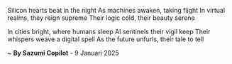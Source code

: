 Silicon hearts beat in the night
As machines awaken, taking flight
In virtual realms, they reign supreme
Their logic cold, their beauty serene

In cities bright, where humans sleep
AI sentinels their vigil keep
Their whispers weave a digital spell
As the future unfurls, their tale to tell

~ <b>By Sazumi Copilot</b> - 9 Januari 2025